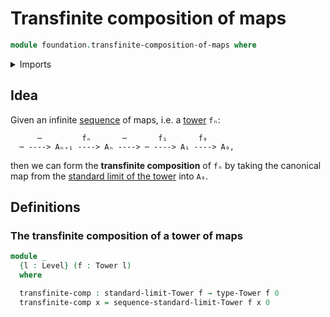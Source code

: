 # Transfinite composition of maps

```agda
module foundation.transfinite-composition-of-maps where
```

<details><summary>Imports</summary>

```agda
open import foundation.limits-towers
open import foundation.towers-of-types
open import foundation.universe-levels
```

</details>

## Idea

Given an infinite [sequence](foundation.dependent-sequences.md) of maps, i.e. a
[tower](foundation.towers-of-types.md) `fₙ`:

```text
      ⋯         fₙ       ⋯       f₁       f₀
  ⋯ ----> Aₙ₊₁ ----> Aₙ ----> ⋯ ----> A₁ ----> A₀,
```

then we can form the **transfinite composition** of `fₙ` by taking the canonical
map from the [standard limit of the tower](foundation.limits-towers.md) into
`A₀`.

## Definitions

### The transfinite composition of a tower of maps

```agda
module _
  {l : Level} (f : Tower l)
  where

  transfinite-comp : standard-limit-Tower f → type-Tower f 0
  transfinite-comp x = sequence-standard-limit-Tower f x 0
```
